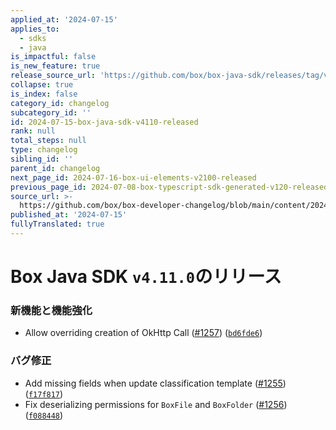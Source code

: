 ```yaml
---
applied_at: '2024-07-15'
applies_to:
  - sdks
  - java
is_impactful: false
is_new_feature: true
release_source_url: 'https://github.com/box/box-java-sdk/releases/tag/v4.11.0'
collapse: true
is_index: false
category_id: changelog
subcategory_id: ''
id: 2024-07-15-box-java-sdk-v4110-released
rank: null
total_steps: null
type: changelog
sibling_id: ''
parent_id: changelog
next_page_id: 2024-07-16-box-ui-elements-v2100-released
previous_page_id: 2024-07-08-box-typescript-sdk-generated-v120-released
source_url: >-
  https://github.com/box/box-developer-changelog/blob/main/content/2024/07-15-box-java-sdk-v4110-released.md
published_at: '2024-07-15'
fullyTranslated: true
---
```

# Box Java SDK `v4.11.0`のリリース

### 新機能と機能強化

* Allow overriding creation of OkHttp Call ([#1257][1]) ([`bd6fde6`][2])

### バグ修正

* Add missing fields when update classification template ([#1255][3]) ([`f17f817`][4])
* Fix deserializing permissions for `BoxFile` and `BoxFolder` ([#1256][5]) ([`f088448`][6])

[1]: https://github.com/box/box-java-sdk/issues/1257

[2]: https://github.com/box/box-java-sdk/commit/bd6fde6689bebe6cb5889c91214db68e08a4ec8b

[3]: https://github.com/box/box-java-sdk/issues/1255

[4]: https://github.com/box/box-java-sdk/commit/f17f817bde5a412358bf3de8e489ed080715ec4b

[5]: https://github.com/box/box-java-sdk/issues/1256

[6]: https://github.com/box/box-java-sdk/commit/f08844889800a01f7c78941036f6228502fca8b0
